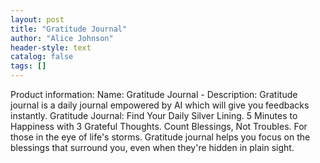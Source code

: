 ```yaml
---
layout: post
title: "Gratitude Journal"
author: "Alice Johnson"
header-style: text
catalog: false
tags: []
---
```


Product information: Name: Gratitude Journal - Description: Gratitude journal is a daily journal empowered by AI which will give you feedbacks instantly. Gratitude Journal: Find Your Daily Silver Lining. 5 Minutes to Happiness with 3 Grateful Thoughts. Count Blessings, Not Troubles. For those in the eye of life's storms. Gratitude journal helps you focus on the blessings that surround you, even when they're hidden in plain sight.